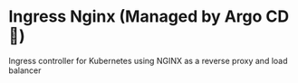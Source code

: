 # Ingress Nginx (Managed by Argo CD 🦑)

Ingress controller for Kubernetes using NGINX as a reverse proxy and load balancer

